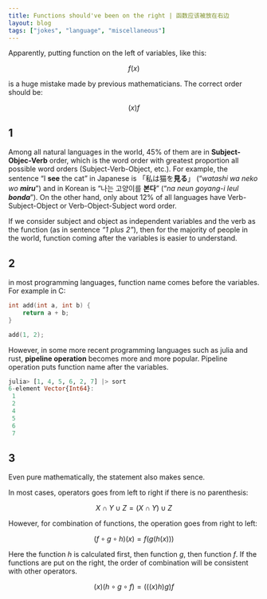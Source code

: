 ```yaml
---
title: Functions should've been on the right | 函数应该被放在右边
layout: blog
tags: ["jokes", "language", "miscellaneous"]
---
```


Apparently, putting function on the left of variables, like this:

$$f(x)$$

is a huge mistake made by previous mathematicians. The correct order should be:

$$(x)f$$

## 1

Among all natural languages in the world, 45% of them are in **Subject-Objec-Verb** order, which is the word order with greatest proportion all possible word orders (Subject-Verb-Object, etc.). For example, the sentence “I **see** the cat” in Japanese is 「私は猫を**見る**」 (“*watashi wa neko wo **miru***”) and in Korean is “나는 고양이를 **본다**” (“*na neun goyang-i leul **bonda***”). On the other hand, only about 12% of all languages have Verb-Subject-Object or Verb-Object-Subject word order.

If we consider subject and object as independent variables and the verb as the function (as in sentence *“1 plus 2”*), then for the majority of people in the world, function coming after the variables is easier to understand.

## 2

in most programming languages, function name comes before the variables. For example in C:

```c
int add(int a, int b) {
    return a + b;
}

add(1, 2);
```

However, in some more recent programming languages such as julia and rust, **pipeline operation** becomes more and more popular. Pipeline operation puts function name after the variables.

```julia
julia> [1, 4, 5, 6, 2, 7] |> sort
6-element Vector{Int64}:
 1
 2
 4
 5
 6
 7
```

## 3

Even pure mathematically, the statement also makes sence.

In most cases, operators goes from left to right if there is no parenthesis:

$$X\cap Y\cup Z = (X\cap Y)\cup Z$$

However, for combination of functions, the operation goes from right to left:

$$(f\circ g\circ h)(x) = f(g(h(x)))$$

Here the function $h$ is calculated first, then function $g$, then function $f$. If the functions are put on the right, the order of combination will be consistent with other operators.

$$(x)(h\circ g\circ f) = (((x)h)g)f$$
